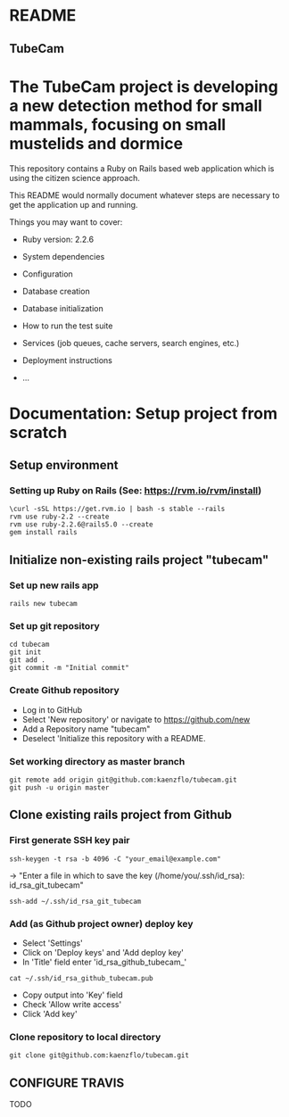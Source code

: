 # README

## TubeCam

# The TubeCam project is developing a new detection method for small mammals, focusing on small mustelids and dormice

This repository contains a Ruby on Rails based web application which is using the citizen science approach.

This README would normally document whatever steps are necessary to get the
application up and running.

Things you may want to cover:

* Ruby version: 2.2.6

* System dependencies

* Configuration

* Database creation

* Database initialization

* How to run the test suite

* Services (job queues, cache servers, search engines, etc.)

* Deployment instructions

* ...

# Documentation: Setup project from scratch

## Setup environment

### Setting up Ruby on Rails (See: https://rvm.io/rvm/install)
```
\curl -sSL https://get.rvm.io | bash -s stable --rails
rvm use ruby-2.2 --create
rvm use ruby-2.2.6@rails5.0 --create
gem install rails
```

## Initialize non-existing rails project "tubecam"

### Set up new rails app
```
rails new tubecam
```

### Set up git repository
```
cd tubecam
git init
git add .
git commit -m "Initial commit"
```

### Create Github repository
- Log in to GitHub 
- Select 'New repository' or navigate to https://github.com/new
- Add a Repository name "tubecam" 
- Deselect 'Initialize this repository with a README.

### Set working directory as master branch
```
git remote add origin git@github.com:kaenzflo/tubecam.git
git push -u origin master
```

## Clone existing rails project from Github

### First generate SSH key pair
```
ssh-keygen -t rsa -b 4096 -C "your_email@example.com"
```
-> "Enter a file in which to save the key (/home/you/.ssh/id_rsa): id_rsa_git_tubecam"
```
ssh-add ~/.ssh/id_rsa_git_tubecam
```

### Add (as Github project owner) deploy key
- Select 'Settings'
- Click on 'Deploy keys' and 'Add deploy key'
- In 'Title' field enter 'id_rsa_github_tubecam_<USERNAME>'
```
cat ~/.ssh/id_rsa_github_tubecam.pub
```
- Copy output into 'Key' field
- Check 'Allow write access'
- Click 'Add key'

### Clone repository to local directory
```
git clone git@github.com:kaenzflo/tubecam.git
```

## CONFIGURE TRAVIS

TODO

